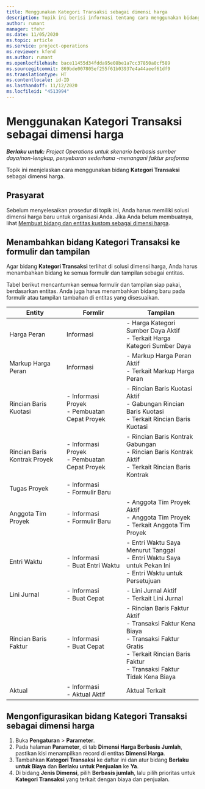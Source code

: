 ```yaml
---
title: Menggunakan Kategori Transaksi sebagai dimensi harga
description: Topik ini berisi informasi tentang cara menggunakan bidang Kategori Transaksi sebagai dimensi harga.
author: rumant
manager: tfehr
ms.date: 11/05/2020
ms.topic: article
ms.service: project-operations
ms.reviewer: kfend
ms.author: rumant
ms.openlocfilehash: bace11455d34fdda95e08be1a7cc37850a0cf589
ms.sourcegitcommit: 869bde007805ef255f61b03937e4a44aeef61df9
ms.translationtype: HT
ms.contentlocale: id-ID
ms.lasthandoff: 11/12/2020
ms.locfileid: "4513994"
---
```

# <a name="use-transaction-category-as-a-pricing-dimension"></a>Menggunakan Kategori Transaksi sebagai dimensi harga


_**Berlaku untuk:** Project Operations untuk skenario berbasis sumber daya/non-lengkap, penyebaran sederhana -menangani faktur proforma_


Topik ini menjelaskan cara menggunakan bidang **Kategori Transaksi** sebagai dimensi harga. 

## <a name="prerequisites"></a>Prasyarat
Sebelum menyelesaikan prosedur di topik ini, Anda harus memiliki solusi dimensi harga baru untuk organisasi Anda. Jika Anda belum membuatnya, lihat [Membuat bidang dan entitas kustom sebagai dimensi harga](create-custom-fields-entities-pricing-dimensions.md).

## <a name="add-the-transaction-category-field-to-forms-and-views"></a>Menambahkan bidang Kategori Transaksi ke formulir dan tampilan
Agar bidang **Kategori Transaksi** terlihat di solusi dimensi harga, Anda harus menambahkan bidang ke semua formulir dan tampilan sebagai entitas.

Tabel berikut mencantumkan semua formulir dan tampilan siap pakai, berdasarkan entitas. Anda juga harus menambahkan bidang baru pada formulir atau tampilan tambahan di entitas yang disesuaikan.

|  Entity        | Formlir     |Tampilan        |
| ------------------------------|---------------------------------|----------------------------------|
|  Harga Peran| Informasi |- Harga Kategori Sumber Daya Aktif<br> - Terkait Harga Kategori Sumber Daya |
|  Markup Harga Peran| Informasi|- Markup Harga Peran Aktif<br>- Terkait Markup Harga Peran |
|  Rincian Baris Kuotasi|- Informasi Proyek<br>- Pembuatan Cepat Proyek| - Rincian Baris Kuotasi Aktif<br>- Gabungan Rincian Baris Kuotasi<br>- Terkait Rincian Baris Kuotasi |
|  Rincian Baris Kontrak Proyek|- Informasi Proyek<br>- Pembuatan Cepat Proyek|- Rincian Baris Kontrak Gabungan<br>- Rincian Baris Kontrak Aktif<br>- Terkait Rincian Baris Kontrak |
|  Tugas Proyek|- Informasi<br>- Formulir Baru| &nbsp; |
|  Anggota Tim Proyek|- Informasi<br>- Formulir Baru|- Anggota Tim Proyek Aktif<br>- Anggota Tim Proyek<br>- Terkait Anggota Tim Proyek |
|  Entri Waktu|- Informasi<br>- Buat Entri Waktu|- Entri Waktu Saya Menurut Tanggal<br>- Entri Waktu Saya untuk Pekan Ini<br>- Entri Waktu untuk Persetujuan|
|  Lini Jurnal|- Informasi<br>- Buat Cepat|- Lini Jurnal Aktif<br>- Terkait Lini Jurnal|
|  Rincian Baris Faktur|- Informasi<br>- Buat Cepat|- Rincian Baris Faktur Aktif<br>- Transaksi Faktur Kena Biaya<br>- Transaksi Faktur Gratis<br>- Terkait Rincian Baris Faktur <br>- Transaksi Faktur Tidak Kena Biaya|
|  Aktual|- Informasi<br>- Aktual Aktif| Aktual Terkait |

## <a name="set-up-the-transaction-category-field-as-a-pricing-dimension"></a>Mengonfigurasikan bidang Kategori Transaksi sebagai dimensi harga

1. Buka **Pengaturan** > **Parameter**. 
2. Pada halaman **Parameter**, di tab **Dimensi Harga Berbasis Jumlah**, pastikan kisi menampilkan record di entitas **Dimensi Harga**.
3. Tambahkan **Kategori Transaksi** ke daftar ini dan atur bidang **Berlaku untuk Biaya** dan **Berlaku untuk Penjualan** ke **Ya**.
4. Di bidang **Jenis Dimensi**, pilih **Berbasis jumlah**, lalu pilih prioritas untuk **Kategori Transaksi** yang terkait dengan biaya dan penjualan.
